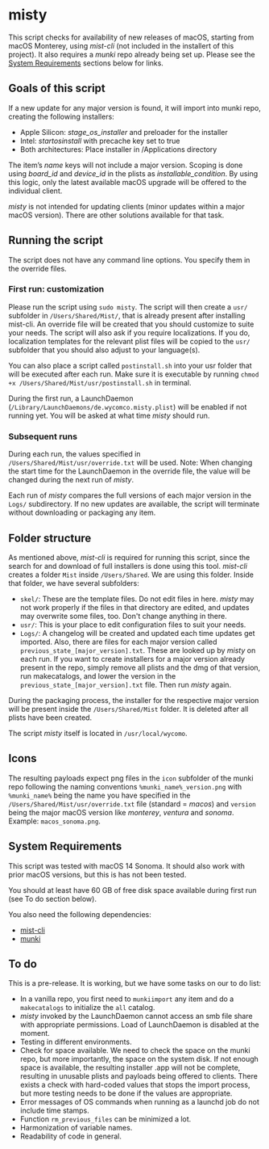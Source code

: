 # misty

This script checks for availability of new releases of macOS, starting from macOS Monterey, using *mist-cli* (not included in the installert of this project). It also requires a *munki* repo already being set up. Please see the [System Requirements](#system-requirements) sections below for links.

## Goals of this script

If a new update for any major version is found, it will import into munki repo, creating the following installers:
- Apple Silicon: *stage_os_installer* and preloader for the installer
- Intel: *startosinstall* with precache key set to true
- Both architectures: Place installer in /Applications directory

The item’s *name* keys will not include a major version. Scoping is done using *board_id* and *device_id* in the plists as *installable_condition*. By using this logic, only the latest available macOS upgrade will be offered to the individual client.

*misty* is not intended for updating clients (minor updates within a major macOS version). There are other solutions available for that task.

## Running the script

The script does not have any command line options. You specify them in the override files.

### First run: customization

Please run the script using `sudo misty`. The script will then create a `usr/` subfolder in `/Users/Shared/Mist/`, that is already present after installing mist-cli. An override file will be created that you should customize to suite your needs. The script will also ask if you require localizations. If you do, localization templates for the relevant plist files will be copied to the `usr/` subfolder that you should also adjust to your language(s).

You can also place a script called `postinstall.sh` into your usr folder that will be executed after each run. Make sure it is executable by running `chmod +x /Users/Shared/Mist/usr/postinstall.sh` in terminal.

During the first run, a LaunchDaemon (`/Library/LaunchDaemons/de.wycomco.misty.plist`) will be enabled if not running yet. You will be asked at what time *misty* should run.

### Subsequent runs

During each run, the values specified in `/Users/Shared/Mist/usr/override.txt` will be used. Note: When changing the start time for the LaunchDaemon in the override file, the value will be changed during the next run of *misty*.

Each run of *misty* compares the full versions of each major version in the `Logs/` subdirectory. If no new updates are available, the script will terminate without downloading or packaging any item.

## Folder structure

As mentioned above, *mist-cli* is required for running this script, since the search for and download of full installers is done using this tool. *mist-cli* creates a folder `Mist` inside `/Users/Shared`. We are using this folder. Inside that folder, we have several subfolders:

* `skel/`: These are the template files. Do not edit files in here. *misty* may not work properly if the files in that directory are edited, and updates may overwrite some files, too. Don't change anything in there.
*  `usr/`: This is your place to edit configuration files to suit your needs.
*  `Logs/`: A changelog will be created and updated each time updates get imported. Also, there are files for each major version called `previous_state_[major_version].txt`. These are looked up by *misty* on each run. If you want to create installers for a major version already present in the repo, simply remove all plists and the dmg of that version, run makecatalogs, and lower the version in the `previous_state_[major_version].txt` file. Then run *misty* again.

During the packaging process, the installer for the respective major version will be present inside the `/Users/Shared/Mist` folder. It is deleted after all plists have been created.

The script *misty* itself is located in `/usr/local/wycomo`.

## Icons

The resulting payloads expect png files in the `icon` subfolder of the munki repo following the naming conventions `%munki_name%_version.png` with `%munki_name%` being the name you have specified in the `/Users/Shared/Mist/usr/override.txt` file (standard = *macos*) and `version` being the major macOS version like *monterey*, *ventura* and *sonoma*. Example: `macos_sonoma.png`.

## System Requirements

This script was tested with macOS 14 Sonoma. It should also work with prior macOS versions, but this is has not been tested.

You should at least have 60 GB of free disk space available during first run (see To do section below).

You also need the following dependencies:

- [mist-cli](https://github.com/ninxsoft/mist-cli)
- [munki](https://github.com/munki/munki/)

## To do

This is a pre-release. It is working, but we have some tasks on our to do list:

- In a vanilla repo, you first need to `munkiimport` any item and do a `makecatalogs` to initialize the `all` catalog.
- *misty* invoked by the LaunchDaemon cannot access an smb file share with appropriate permissions. Load of LaunchDaemon is disabled at the moment.
- Testing in different environments.
- Check for space available. We need to check the space on the munki repo, but more importantly, the space on the system disk. If not enough space is available, the resulting installer .app will not be complete, resulting in unusable plists and payloads being offered to clients. There exists a check with hard-coded values that stops the import process, but more testing needs to be done if the values are appropriate.
- Error messages of OS commands when running as a launchd job do not include time stamps.
- Function `rm_previous_files` can be minimized a lot.
- Harmonization of variable names.
- Readability of code in general.

